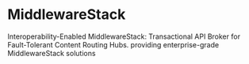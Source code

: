 # MiddlewareStack
Interoperability-Enabled MiddlewareStack: Transactional API Broker for Fault-Tolerant Content Routing Hubs. providing enterprise-grade MiddlewareStack solutions

